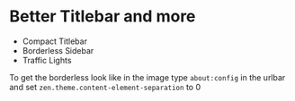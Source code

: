 # Better Titlebar and more

- Compact Titlebar
- Borderless Sidebar
- Traffic Lights

To get the borderless look like in the image type `about:config` in the urlbar and set `zen.theme.content-element-separation` to 0
